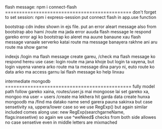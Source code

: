 flash message: npm i connect-flash  =============================================
don't forget to set session: npm i express-session
put connect flash in  app.use function

bootstrap cdn index shown in ejs file. put an error aleart message also from bootstrap
abo hami /route ma jada error auuda flash message le respond gareko error agi ko bootstrap ko aleret ma auune banaune xau
    flash message vanaale serverko katai route ma message banayera rakhne ani aru route ma show garne

indexjs /login ma flash message create gareu, /check ma flash message ko respond hereu
use case: login route ma jana khoje but login ta vayena, but login vayena vanera arko route ma ta message dina paryo ni, euto route ko data arko ma access garnu lai flash message ko help linxau


intermediate mongodb =============================================
fully model path follow gareko xaina, routes/user.js mai mongoose lai set gareko xa, mongoo ma user = users
/create ma lekhera hit garda data create hunxa mongoodb ma
/find ma datako name send garera pauna sakinxa but
    case sensetivity xa, uppera/lower case
    so we use RegExp() but again similar included comes along
    use: new RegExp(searchgarneName, flags:insesetive)
    so again we use ^weNeed$ checks from both side
    allowes no case sensetive even in middle letters are mixmached

